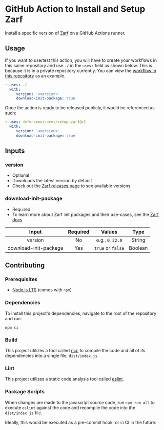 # GitHub Action to Install and Setup Zarf

Install a specific version of [Zarf](https://github.com/defenseunicorns/zarf) on a GitHub Actions runner.

## Usage

If you want to use/test this action, you will have to create your workflows in this same repository and use `./` in the `uses:` field as shown below. This is because it is in a private repository currently. You can view the [workflow in this repository](https://github.com/defenseunicorns/github-javascript-actions/blob/main/.github/workflows/setup-zarf.yml) as an example.

```yaml
- uses: ./
  with:
     version: '<version>'
     download-init-package: true
```

Once the action is ready to be released publicly, it would be referenced as such:

```yaml
- uses: defenseunicorns/setup-zarf@v1
  with:
     version: '<version>'
     download-init-package: true
```

## Inputs

### version

- Optional
- Downloads the latest version by default
- Check out the [Zarf releases page](https://github.com/defenseunicorns/zarf/releases) to see available versions

### download-init-package

- Required
- To learn more about Zarf init packages and their use-cases, see the [Zarf docs](https://docs.zarf.dev/docs/user-guide/zarf-packages/the-zarf-init-package)


| Input                | Required | Values          | Type |
|:---------------------:|:--------:|:---------------:|:----:|
| version               | No       |e.g., `0.22.0`   | String
| download-init-package | Yes      |`true` or `false`| Boolean

## Contributing

### Prerequisites

- [Node.js LTS](https://nodejs.org/en/download/) (comes with `npm`)

### Dependencies

To install this project's dependencies, navigate to the root of the repository and run:

```shell
npm ci
```

### Build

This project utilizes a tool called [ncc](https://github.com/vercel/ncc) to compile the code and all of its dependencies into a single file, `dist/index.js`.

### Lint

This project utilizes a static code analysis tool called [eslint](https://eslint.org/).

### Package Scripts

When changes are made to the javascript source code, run `npm run all` to execute `eslint` against the code and recompile the code into the `dist/index.js` file.

Ideally, this would be executed as a pre-commit hook, or in CI in the future.

&nbsp;
